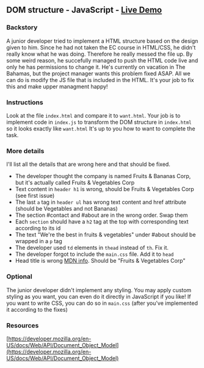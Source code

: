 ## DOM structure - JavaScript - [Live Demo]( https://truptigaonkar.github.io/mandatory-js-1/)
### Backstory
A junior developer tried to implement a HTML structure based on the design given to him. Since he had not taken the EC course in HTML/CSS, he didn't really know what he was doing. Therefore he really messed the file up. By some weird reason, he succefully managed to push the HTML code live and only he has permissions to change it. He's currently on vacation in The Bahamas, but the project manager wants this problem fixed ASAP. All we can do is modify the JS file that is included in the HTML. It's your job to fix this and make upper managment happy!
### Instructions
Look at the file `index.html` and compare it to `want.html`. Your job is to implement code in `index.js` to transform the DOM structure in `index.html` so it looks exactly like `want.html`
It's up to you how to want to complete the task.
### More details
I'll list all the details that are wrong here and that should be fixed.
* The developer thought the company is named Fruits & Bananas Corp, but it's actually called Fruits & Vegetables Corp
* Text content in `header h1` is wrong, should be Fruits & Vegetables Corp (see first issue)
* The last `a` tag in `header ul` has wrong text content and href attribute (should be Vegetables and not Bananas)
* The section #contact and #about are in the wrong order. Swap them
* Each `section` should have a `h2` tag at the top with corresponding text according to its id
* The text "We're the best in fruits & vegetables" under #about should be wrapped in a `p` tag
* The developer used `td` elements in `thead` instead of `th`. Fix it.
* The developer forgot to include the `main.css` file. Add it to `head`
* Head title is wrong [MDN info](https://developer.mozilla.org/en-US/docs/Web/API/Document/title). Should be "Fruits & Vegetables Corp"
### Optional
The junior developer didn't implement any styling. You may apply custom styling as you want, you can even do it directly in JavaScript if you like! If you want to write CSS, you can do so in `main.css` (after you've implemented it according to the fixes)
### Resources
[https://developer.mozilla.org/en-US/docs/Web/API/Document_Object_Model](https://developer.mozilla.org/en-US/docs/Web/API/Document_Object_Model)
